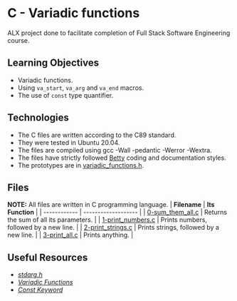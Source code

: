 # C - Variadic functions
ALX project done to facilitate completion of Full Stack Software Engineering course.

## Learning Objectives
* Variadic functions.
* Using `va_start`, `va_arg` and `va_end` macros.
* The use of `const` type quantifier.

## Technologies
* The C files are written according to the C89 standard.
* They were tested in Ubuntu 20.04.
* The files are compiled using gcc -Wall -pedantic -Werror -Wextra.
* The files have strictly followed [Betty](https://github.com/holbertonschool/Betty) coding and documentation styles.
* The prototypes are in [variadic_functions.h](://github.com/MamaiTheCoder/alx-low_level_programming/blob/master/0x10-variadic_functions/variadic_functions.h).
## Files
**NOTE:** All files are written in C programming language.
| **Filename** | **Its Function** |
| ------------ | ------------------- |
| [0-sum_them_all.c](https://github.com/MamaiTheCoder/alx-low_level_programming/blob/master/0x10-variadic_functions/0-sum_them_all.c) | Returns the sum of all its parameters. |
| [1-print_numbers.c](https://github.com/MamaiTheCoder/alx-low_level_programming/blob/master/0x10-variadic_functions/1-print_numbers.c) | Prints numbers, followed by a new line. |
| [2-print_strings.c](https://github.com/MamaiTheCoder/alx-low_level_programming/blob/master/0x10-variadic_functions/2-print_strings.c) | Prints strings, followed by a new line. |
| [3-print_all.c](https://github.com/MamaiTheCoder/alx-low_level_programming/blob/master/0x10-variadic_functions/3-print_all.c) | Prints anything. |

## Useful Resources
* [*stdarg.h*](https://en.wikipedia.org/wiki/Stdarg.h)
* [*Variadic Functions*](https://www.gnu.org/software/libc/manual/html_node/Variadic-Functions.html)
* [*Const Keyword*](https://www.youtube.com/watch?v=1W4oyuOdXv8)
